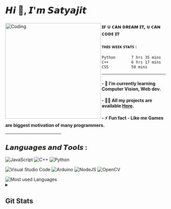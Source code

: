 <h1 align="left">𝙃𝙞 👋, 𝙄'𝙢 𝙎𝙖𝙩𝙮𝙖𝙟𝙞𝙩</h1>
<!-- <h2 align="center">A student of CS, continuously evolving with each Line of code</h2> 
 
<!------------------------------------------------------------------------------------------->

<div>
<!-- Image on the left -->
<img width="300" align="left" align="" alt="Coding" src="https://github.com/PuL5TaR/music_visualizer32/assets/77431114/81ee1b50-8712-4d73-aa0c-63beccc6bd55">

<!------------------------------------------------------------------------------------------->
### ɪꜰ ᴜ ᴄᴀɴ ᴅʀᴇᴀᴍ ɪᴛ, ᴜ ᴄᴀɴ ᴄᴏᴅᴇ ɪᴛ

<!-- Coding time stats on the right -->
#### ᴛʜɪꜱ ᴡᴇᴇᴋ ꜱᴛᴀᴛꜱ : 
<!--START_SECTION:waka-->

```txt
Python       7 hrs 35 mins   ████████████░░░░░░░░░░░░░   49.72 %
C++          6 hrs 17 mins   ██████████░░░░░░░░░░░░░░░   41.20 %
CSS          50 mins         █░░░░░░░░░░░░░░░░░░░░░░░░   05.51 %
```

<!--END_SECTION:waka-->  

</div><hr>
    
#### - 🌱 I’m currently learning **Computer Vision, Web dev**.
  
#### - 👨‍💻 All my projects are available [Here](https://github.com/PuL5TaR?tab=repositories).
<!-- #### - 📫 Reach me at **- myemail@email.com** -->
#### - ⚡ Fun fact **- Like me Games are biggest motivation of many programmers**.

<!------------------------------------------------------------------------------------------->
<hr width="35%" size="1px">

## 𝙇𝙖𝙣𝙜𝙪𝙖𝙜𝙚𝙨 𝙖𝙣𝙙 𝙏𝙤𝙤𝙡𝙨 : 
    
![JavaScript](https://img.shields.io/badge/javascript-%23323330.svg?style=for-the-badge&logo=javascript&logoColor=%23F7DF1E)
![C++](https://img.shields.io/badge/c++-%2300599C.svg?style=for-the-badge&logo=c%2B%2B&logoColor=white)
![Python](https://img.shields.io/badge/python-3670A0?style=for-the-badge&logo=python&logoColor=ffdd54)

![Visual Studio Code](https://img.shields.io/badge/Visual%20Studio%20Code-0078d7.svg?style=for-the-badge&logo=visual-studio-code&logoColor=white)
![Arduino](https://img.shields.io/badge/-Arduino-00979D?style=for-the-badge&logo=Arduino&logoColor=white)
![NodeJS](https://img.shields.io/badge/node.js-6DA55F?style=for-the-badge&logo=node.js&logoColor=white)
![OpenCV](https://img.shields.io/badge/opencv-%23white.svg?style=for-the-badge&logo=opencv&logoColor=white)

<img src="https://github-readme-stats.vercel.app/api/top-langs?username=pul5tar&show_icons=true&theme=transparent&layout=compact&custom_title=Languages+I+mostly+used+:" alt="Most used Languages"/>

<!------------------------------------------------------------------------------------------->

<details close> 
  <summary><h2>Git Stats</h2></summary>
    <!-- <img src="https://github-readme-stats.vercel.app/api?username=pul5tar&show_icons=true&locale=en&theme=highcontrast" alt="Github stats"/>
        <br> -->
    <img src="https://github-readme-streak-stats.herokuapp.com/?user=pul5tar&theme=merko" alt="Current & Total Streak"/>
    <br><br>
    <a href="https://app.daily.dev/PuL5Tar"><img src="https://api.daily.dev/devcards/66ee5feb68f843f287b2212e4efec70d.png?r=hjw" width="200" alt="Satyajit Nayak's Dev Card"/></a>
</details>


<!------OPTIONAL------------------------------------------------------------------------------------

[![Wakatime stats](https://github-readme-stats.vercel.app/api/wakatime?username=pul5tar&theme=highcontras)](https://github.com/PuL5TaR/github-readme-stats)
-->
